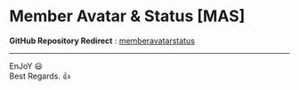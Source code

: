 # Member Avatar & Status [MAS]
   
**GitHub Repository Redirect** : [memberavatarstatus](https://github.com/Dark1z/memberavatarstatus)   
   
--------------   
EnJoY  😃   
Best Regards.  👍   
   
